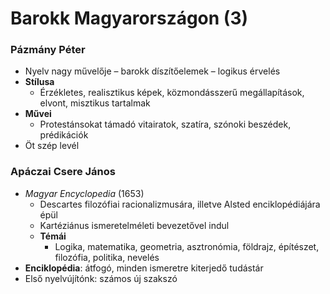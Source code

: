 # **Barokk Magyarországon (3)**
### Pázmány Péter
- Nyelv nagy művelője – barokk díszítőelemek – logikus érvelés
- **Stílusa**
	- Érzékletes, realisztikus képek, közmondásszerű megállapítások, elvont, misztikus tartalmak
- **Művei**
	- Protestánsokat támadó vitairatok, szatíra, szónoki beszédek, prédikációk
- Öt szép levél
### Apáczai Csere János
- *Magyar Encyclopedia* (1653)
	- Descartes filozófiai racionalizmusára, illetve Alsted enciklopédiájára épül
	- Kartéziánus ismeretelméleti bevezetővel indul
	- **Témái**
		- Logika, matematika, geometria, asztronómia, földrajz, építészet, filozófia, politika, nevelés
- **Enciklopédia**: átfogó, minden ismeretre kiterjedő tudástár
- Első nyelvújítónk: számos új szakszó
